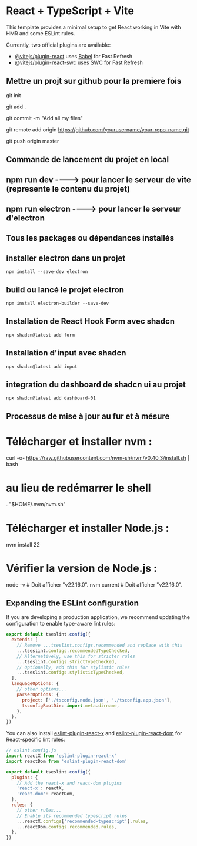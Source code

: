 # React + TypeScript + Vite

This template provides a minimal setup to get React working in Vite with HMR and some ESLint rules.

Currently, two official plugins are available:

- [@vitejs/plugin-react](https://github.com/vitejs/vite-plugin-react/blob/main/packages/plugin-react) uses [Babel](https://babeljs.io/) for Fast Refresh
- [@vitejs/plugin-react-swc](https://github.com/vitejs/vite-plugin-react/blob/main/packages/plugin-react-swc) uses [SWC](https://swc.rs/) for Fast Refresh

## Mettre un projt sur github pour la premiere fois
git init

git add .

git commit -m "Add all my files"

git remote add origin https://github.com/yourusername/your-repo-name.git

git push origin master

## Commande de lancement du projet en local
  ## npm run dev ----> pour lancer le serveur de vite (represente le contenu du projet)
  ## npm run electron ----> pour lancer le serveur d'electron
## Tous les packages ou dépendances installés

  ## installer electron dans un projet 
    npm install --save-dev electron

  ## build ou lancé le projet electron
    npm install electron-builder --save-dev

  ## Installation de React Hook Form avec shadcn
    npx shadcn@latest add form
  
  ## Installation d'input avec shadcn
    npx shadcn@latest add input

  ## integration du dashboard de shadcn ui au projet

    npx shadcn@latest add dashboard-01
## Processus de mise à jour au fur et à mésure
  # Télécharger et installer nvm :
curl -o- https://raw.githubusercontent.com/nvm-sh/nvm/v0.40.3/install.sh | bash
# au lieu de redémarrer le shell
\. "$HOME/.nvm/nvm.sh"
# Télécharger et installer Node.js :
nvm install 22
# Vérifier la version de Node.js :
node -v # Doit afficher "v22.16.0".
nvm current # Doit afficher "v22.16.0".




## Expanding the ESLint configuration

If you are developing a production application, we recommend updating the configuration to enable type-aware lint rules:

```js
export default tseslint.config({
  extends: [
    // Remove ...tseslint.configs.recommended and replace with this
    ...tseslint.configs.recommendedTypeChecked,
    // Alternatively, use this for stricter rules
    ...tseslint.configs.strictTypeChecked,
    // Optionally, add this for stylistic rules
    ...tseslint.configs.stylisticTypeChecked,
  ],
  languageOptions: {
    // other options...
    parserOptions: {
      project: ['./tsconfig.node.json', './tsconfig.app.json'],
      tsconfigRootDir: import.meta.dirname,
    },
  },
})
```

You can also install [eslint-plugin-react-x](https://github.com/Rel1cx/eslint-react/tree/main/packages/plugins/eslint-plugin-react-x) and [eslint-plugin-react-dom](https://github.com/Rel1cx/eslint-react/tree/main/packages/plugins/eslint-plugin-react-dom) for React-specific lint rules:

```js
// eslint.config.js
import reactX from 'eslint-plugin-react-x'
import reactDom from 'eslint-plugin-react-dom'

export default tseslint.config({
  plugins: {
    // Add the react-x and react-dom plugins
    'react-x': reactX,
    'react-dom': reactDom,
  },
  rules: {
    // other rules...
    // Enable its recommended typescript rules
    ...reactX.configs['recommended-typescript'].rules,
    ...reactDom.configs.recommended.rules,
  },
})
```
